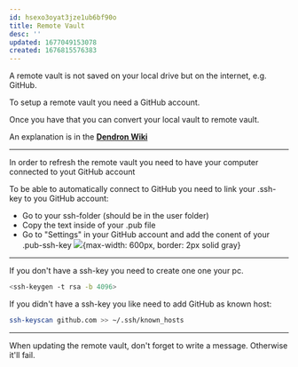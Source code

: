 ```yaml
---
id: hsexo3oyat3jze1ub6bf90o
title: Remote Vault
desc: ''
updated: 1677049153078
created: 1676815576383
---
```

A remote vault is not saved on your local drive but on the internet, e.g. GitHub.

To setup a remote vault you need a GitHub account.

Once you have that you can convert your local vault to remote vault.

An explanation is in the **[Dendron Wiki](https://wiki.dendron.so/notes/6682fca0-65ed-402c-8634-94cd51463cc4/#convert-vault)**

-------
In order to refresh the remote vault you need to have your computer connected to yout GitHub account

To be able to automatically connect to GitHub you need to link your .ssh-key to you GitHub account:

- Go to your ssh-folder (should be in the user folder)
- Copy the text inside of your .pub file
- Go to "Settings" in your GitHub account and add the conent of your .pub-ssh-key
![](/assets/images/2023-02-19-15-55-24.png){max-width: 600px, border: 2px solid gray}

------
If you don't have a ssh-key you need to create one one your pc.
``` zsh
<ssh-keygen -t rsa -b 4096>
```
If you didn't have a ssh-key you like need to add GitHub as known host:
```sh
ssh-keyscan github.com >> ~/.ssh/known_hosts
```
----
When updating the remote vault, don't forget to write a message. Otherwise it'll fail.
